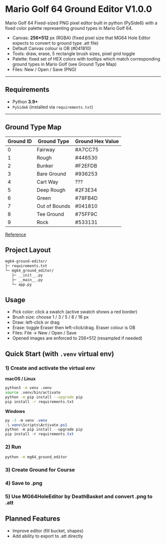 # Mario Golf 64 Ground Editor V1.0.0

Mario Golf 64 Fixed-sized PNG pixel editor built in python (PySide6) with a fixed color palette representing ground types in Mario Golf 64.

- Canvas: **256×512** px (RGBA) (fixed pixel size that MG64 Hole Editor expects to convert to ground type .att file)
- Default Canvas colour is OB (#041810)
- Tools: draw, erase, 5 rectangle brush sizes, pixel grid toggle
- Palette: fixed set of HEX colors with tooltips which match corresponding ground types in Mario Golf (see Ground Type Map)
- Files: New / Open / Save (PNG)

---

## Requirements

- Python **3.9+**
- `PySide6` (installed via `requirements.txt`)

---

## Ground Type Map

| Ground ID | Ground Type   | Ground Hex Value |
| --------- | ------------- | ---------------- |
| 0         | Fairway       | #A7CC75          |
| 1         | Rough         | #446530          |
| 2         | Bunker        | #F2EFDB          |
| 3         | Bare Ground   | #936253          |
| 4         | Cart Way      | ???              |
| 5         | Deep Rough    | #2F3E34          |
| 6         | Green         | #78FB4D          |
| 7         | Out of Bounds | #041810          |
| 8         | Tee Ground    | #75FF9C          |
| 9         | Rock          | #533131          |

[Reference](https://hack64.net/wiki/doku.php?id=mario_golf:hole_components)

## Project Layout

```bash
mg64-ground-editor/
├─ requirements.txt
└─ mg64_ground_editor/
   ├─ __init__.py
   ├─ __main__.py
   └─ app.py
```

## Usage

- Pick color: click a swatch (active swatch shows a red border)
- Brush size: choose 1 / 3 / 5 / 8 / 16 px
- Draw: left-click or drag
- Erase: toggle Eraser then left-click/drag. Eraser colour is OB
- Files: File → New / Open / Save
- Opened images are enforced to 256×512 (resampled if needed)

## Quick Start (with `.venv` virtual env)

### 1) Create and activate the virtual env

**macOS / Linux**

```bash
python3 -m venv .venv
source .venv/bin/activate
python -m pip install --upgrade pip
pip install -r requirements.txt
```

**Windows**

```powershell
py -3 -m venv .venv
.\.venv\Scripts\Activate.ps1
python -m pip install --upgrade pip
pip install -r requirements.txt
```

### 2) Run

```bash
python -m mg64_ground_editor
```

### 3) Create Ground for Course

### 4) Save to .png

### 5) Use MG64HoleEditor by DeathBasket and convert .png to .att

## Planned Features

- Improve editor (fill bucket, shapes)
- Add ability to export to .att directly

